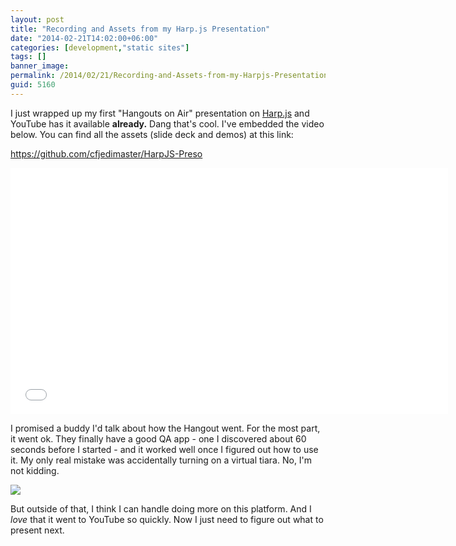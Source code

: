 ```yaml
---
layout: post
title: "Recording and Assets from my Harp.js Presentation"
date: "2014-02-21T14:02:00+06:00"
categories: [development,"static sites"]
tags: []
banner_image: 
permalink: /2014/02/21/Recording-and-Assets-from-my-Harpjs-Presentation
guid: 5160
---
```


<p>
I just wrapped up my first "Hangouts on Air" presentation on <a href="http://harpjs.com">Harp.js</a> and YouTube has it available <strong>already.</strong> Dang that's cool. I've embedded the video below. You can find all the assets (slide deck and demos) at this link:
</p>
<!--more-->
<p>
<a href="https://github.com/cfjedimaster/HarpJS-Preso">https://github.com/cfjedimaster/HarpJS-Preso</a>
</p>

<iframe width="700" height="394" src="//www.youtube.com/embed/DPDq-E86IUE?rel=0" frameborder="0" allowfullscreen></iframe>

<p>
I promised a buddy I'd talk about how the Hangout went. For the most part, it went ok. They finally have a good QA app - one I discovered about 60 seconds before I started - and it worked well once I figured out how to use it. My only real mistake was accidentally turning on a virtual tiara. No, I'm not kidding.
</p>

<p>
<img src="https://static.raymondcamden.com/images/Screenshot_2_21_14__1_09_PM.jpg" />
</p>

<p>
But outside of that, I think I can handle doing more on this platform. And I <i>love</i> that it went to YouTube so quickly. Now I just need to figure out what to present next.
</p>